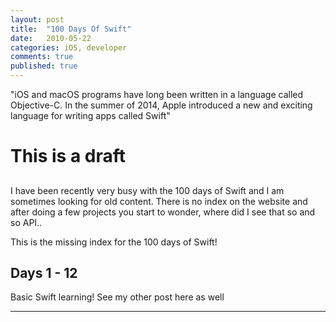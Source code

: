 ```yaml
---
layout: post
title:  "100 Days Of Swift"
date:   2010-05-22
categories: iOS, developer
comments: true
published: true
---
```



<div class="message">
"iOS and macOS programs have long been written in a language called Objective-C. In the summer of 2014, Apple introduced a new and exciting language for writing apps called Swift" 
<br><cite></cite>
</div>

# This is a draft

## 
I have been recently very busy with the 100 days of Swift and I am sometimes looking for old content. There is no index on the website and after doing a few projects you start to wonder, where did I see that so and so API.. 

This is the missing index for the 100 days of Swift!

## Days 1 - 12

Basic Swift learning! 
See my other post here as well


<hr>

